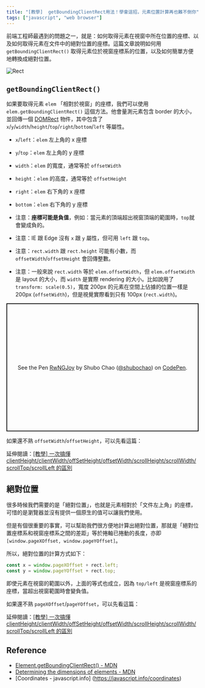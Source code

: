 ```yaml
---
title: "[教學]  getBoundingClientRect用法！學會這招，元素位置計算再也難不倒你"
tags: ["javascript", "web browser"]
---
```


前端工程師最遇到的問題之一，就是：如何取得元素在視窗中所在位置的座標、以及如何取得元素在文件中的絕對位置的座標。這篇文章說明如何用 `getBoundingClientRect()` 取得元素位於視窗座標系的位置，以及如何簡單方便地轉換成絕對位置。

![Rect](https://mdn.mozillademos.org/files/15087/rect.png)

## `getBoundingClientRect()`

如果要取得元素 `elem` 「相對於視窗」的座標，我們可以使用 `elem.getBoundingClientRect()` 這個方法。他會量測元素包含 border 的大小，並回傳一個 [DOMRect](https://developer.mozilla.org/en-US/docs/Web/API/DOMRect) 物件，其中包含了 `x`/`y`/`width`/`height`/`top`/`right`/`bottom`/`left` 等屬性。

* `x`/`left`：`elem` 左上角的 x 座標
* `y`/`top`：`elem` 左上角的 y 座標
* `width`：`elem` 的寬度，通常等於 `offsetWidth`
* `height`：`elem` 的高度，通常等於 `offsetHeight`
* `right`：`elem` 右下角的 x 座標
* `bottom`：`elem` 右下角的 y 座標

* 注意：**座標可能是負值**，例如：當元素的頂端超出視窗頂端的範圍時，`top`就會變成負的。
* 注意：IE 跟 Edge 沒有 `x` 跟 `y` 屬性，但可用 `left` 跟 `top`。
* 注意：`rect.width` 跟 `rect.height` 可能有小數，而 `offsetWidth`/`offsetHeight` 會回傳整數。
* 注意：一般來說 `rect.width` 等於 `elem.offsetWidth`，但 `elem.offsetWidth` 是 layout 的大小，而 `width` 是實際 rendering 的大小。比如說用了 `transform: scale(0.5)`，寬度 200px 的元素在空間上佔據的位置一樣是 200px (`offsetWidth`)，但是視覺實際看到只有 100px (`rect.width`)。

<p class="codepen" data-height="336" data-theme-id="default" data-default-tab="js,result" data-user="shubochao" data-slug-hash="RwNGJoy" style="height: 336px; box-sizing: border-box; display: flex; align-items: center; justify-content: center; border: 2px solid; margin: 1em 0; padding: 1em;" data-pen-title="RwNGJoy">
  <span>See the Pen <a href="https://codepen.io/shubochao/pen/RwNGJoy">
  RwNGJoy</a> by Shubo Chao (<a href="https://codepen.io/shubochao">@shubochao</a>)
  on <a href="https://codepen.io">CodePen</a>.</span>
</p>
<script async src="https://static.codepen.io/assets/embed/ei.js"></script>

如果還不熟 `offsetWidth`/`offsetHeight`，可以先看這篇：

延伸閱讀：[[教學] 一次搞懂 clientHeight/clientWidth/offSetHeight/offsetWidth/scrollHeight/scrollWidth/scrollTop/scrollLeft 的區別](/element-size-scrolling)

## 絕對位置

很多時候我們需要的是「絕對位置」，也就是元素相對於「文件左上角」的座標，可惜的是瀏覽器並沒有提供一個原生的值可以讓我們使用。

但是有個很重要的事實，可以幫助我們很方便地計算出絕對位置，那就是「絕對位置座標系和視窗座標系之間的差距」等於捲軸已捲動的長度，亦即 `[window.pageXOffset, window.pageYOffset]`。

所以，絕對位置的計算方式如下：

```JavaScript
const x = window.pageXOffset + rect.left;
const y = window.pageYOffset + rect.top;
```

即使元素在視窗的範圍以外，上面的等式也成立，因為 `top/left` 是視窗座標系的座標，當超出視窗範圍時會變負值。

如果還不熟 `pageXOffset`/`pageYOffset`，可以先看這篇：

延伸閱讀：[[教學] 一次搞懂 clientHeight/clientWidth/offSetHeight/offsetWidth/scrollHeight/scrollWidth/scrollTop/scrollLeft 的區別](/element-size-scrolling)

## Reference
* [Element.getBoundingClientRect() - MDN
](https://developer.mozilla.org/en-US/docs/Web/API/Element/getBoundingClientRect)
* [Determining the dimensions of elements - MDN](https://developer.mozilla.org/en-US/docs/Web/API/CSS_Object_Model/Determining_the_dimensions_of_elements)
* [Coordinates - javascript.info] (https://javascript.info/coordinates)
